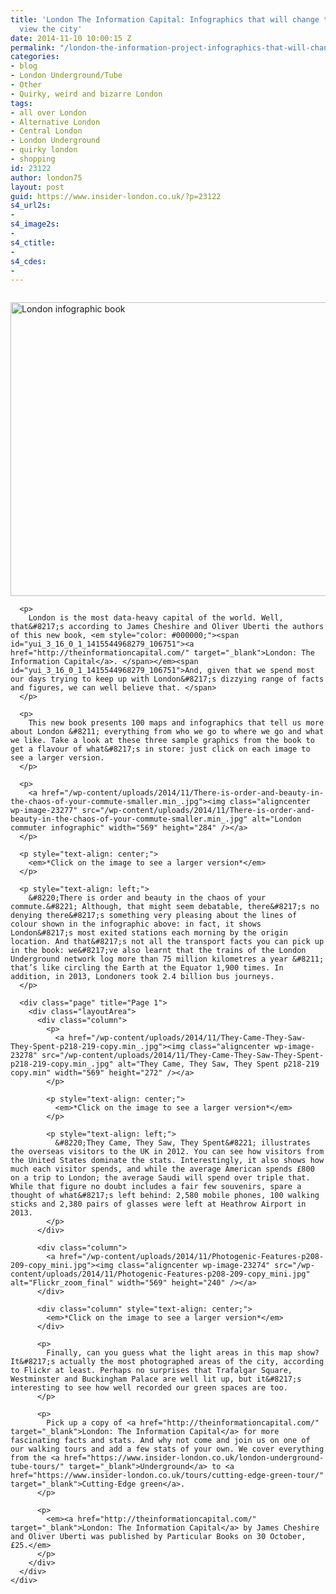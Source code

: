 ```yaml
---
title: 'London The Information Capital: Infographics that will change the way you
  view the city'
date: 2014-11-10 10:00:15 Z
permalink: "/london-the-information-project-infographics-that-will-change-the-way-you-view-the-city/"
categories:
- blog
- London Underground/Tube
- Other
- Quirky, weird and bizarre London
tags:
- all over London
- Alternative London
- Central London
- London Underground
- quirky london
- shopping
id: 23122
author: london75
layout: post
guid: https://www.insider-london.co.uk/?p=23122
s4_url2s:
- 
s4_image2s:
- 
s4_ctitle:
- 
s4_cdes:
- 
---
```


<div class="page" title="Page 1">
  <div class="layoutArea">
    <div class="column">
      <p>
        <a href="/wp-content/uploads/2014/11/Jacket_mini.jpg"><img class="aligncenter wp-image-23273 size-full" src="/wp-content/uploads/2014/11/Jacket_mini.jpg" alt="London infographic book" width="569" height="470" /></a>
      </p>

      <p>
        London is the most data-heavy capital of the world. Well, that&#8217;s according to James Cheshire and Oliver Uberti the authors of this new book, <em style="color: #000000;"><span id="yui_3_16_0_1_1415544968279_106751"><a href="http://theinformationcapital.com/" target="_blank">London: The Information Capital</a>. </span></em><span id="yui_3_16_0_1_1415544968279_106751">And, given that we spend most our days trying to keep up with London&#8217;s dizzying range of facts and figures, we can well believe that. </span>
      </p>

      <p>
        This new book presents 100 maps and infographics that tell us more about London &#8211; everything from who we go to where we go and what we like. Take a look at these three sample graphics from the book to get a flavour of what&#8217;s in store: just click on each image to see a larger version.
      </p>

      <p>
        <a href="/wp-content/uploads/2014/11/There-is-order-and-beauty-in-the-chaos-of-your-commute-smaller.min_.jpg"><img class="aligncenter wp-image-23277" src="/wp-content/uploads/2014/11/There-is-order-and-beauty-in-the-chaos-of-your-commute-smaller.min_.jpg" alt="London commuter infographic" width="569" height="284" /></a>
      </p>

      <p style="text-align: center;">
        <em>*Click on the image to see a larger version*</em>
      </p>

      <p style="text-align: left;">
        &#8220;There is order and beauty in the chaos of your commute.&#8221; Although, that might seem debatable, there&#8217;s no denying there&#8217;s something very pleasing about the lines of colour shown in the infographic above: in fact, it shows London&#8217;s most exited stations each morning by the origin location. And that&#8217;s not all the transport facts you can pick up in the book: we&#8217;ve also learnt that the trains of the London Underground network log more than 75 million kilometres a year &#8211; that’s like circling the Earth at the Equator 1,900 times. In addition, in 2013, Londoners took 2.4 billion bus journeys.
      </p>

      <div class="page" title="Page 1">
        <div class="layoutArea">
          <div class="column">
            <p>
              <a href="/wp-content/uploads/2014/11/They-Came-They-Saw-They-Spent-p218-219-copy.min_.jpg"><img class="aligncenter wp-image-23278" src="/wp-content/uploads/2014/11/They-Came-They-Saw-They-Spent-p218-219-copy.min_.jpg" alt="They Came, They Saw, They Spent p218-219 copy.min" width="569" height="272" /></a>
            </p>

            <p style="text-align: center;">
              <em>*Click on the image to see a larger version*</em>
            </p>

            <p style="text-align: left;">
              &#8220;They Came, They Saw, They Spent&#8221; illustrates the overseas visitors to the UK in 2012. You can see how visitors from the United States dominate the stats. Interestingly, it also shows how much each visitor spends, and while the average American spends £800 on a trip to London; the average Saudi will spend over triple that. While that figure no doubt includes a fair few souvenirs, spare a thought of what&#8217;s left behind: 2,580 mobile phones, 100 walking sticks and 2,380 pairs of glasses were left at Heathrow Airport in 2013.
            </p>
          </div>

          <div class="column">
            <a href="/wp-content/uploads/2014/11/Photogenic-Features-p208-209-copy_mini.jpg"><img class="aligncenter wp-image-23274" src="/wp-content/uploads/2014/11/Photogenic-Features-p208-209-copy_mini.jpg" alt="Flickr_zoom_final" width="569" height="240" /></a>
          </div>

          <div class="column" style="text-align: center;">
            <em>*Click on the image to see a larger version*</em>
          </div>

          <p>
            Finally, can you guess what the light areas in this map show? It&#8217;s actually the most photographed areas of the city, according to Flickr at least. Perhaps no surprises that Trafalgar Square, Westminster and Buckingham Palace are well lit up, but it&#8217;s interesting to see how well recorded our green spaces are too.
          </p>

          <p>
            Pick up a copy of <a href="http://theinformationcapital.com/" target="_blank">London: The Information Capital</a> for more fascinating facts and stats. And why not come and join us on one of our walking tours and add a few stats of your own. We cover everything from the <a href="https://www.insider-london.co.uk/london-underground-tube-tours/" target="_blank">Underground</a> to <a href="https://www.insider-london.co.uk/tours/cutting-edge-green-tour/" target="_blank">Cutting-Edge green</a>.
          </p>

          <p>
            <em><a href="http://theinformationcapital.com/" target="_blank">London: The Information Capital</a> by James Cheshire and Oliver Uberti was published by Particular Books on 30 October, £25.</em>
          </p>
        </div>
      </div>
    </div>
  </div>
</div>
